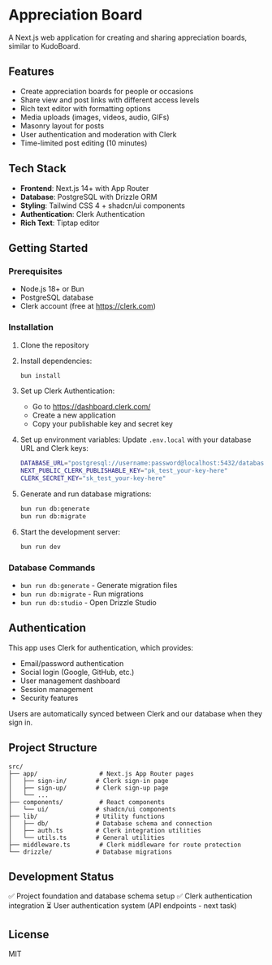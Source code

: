 # Appreciation Board

A Next.js web application for creating and sharing appreciation boards, similar to KudoBoard.

## Features

- Create appreciation boards for people or occasions
- Share view and post links with different access levels
- Rich text editor with formatting options
- Media uploads (images, videos, audio, GIFs)
- Masonry layout for posts
- User authentication and moderation with Clerk
- Time-limited post editing (10 minutes)

## Tech Stack

- **Frontend**: Next.js 14+ with App Router
- **Database**: PostgreSQL with Drizzle ORM
- **Styling**: Tailwind CSS 4 + shadcn/ui components
- **Authentication**: Clerk Authentication
- **Rich Text**: Tiptap editor

## Getting Started

### Prerequisites

- Node.js 18+ or Bun
- PostgreSQL database
- Clerk account (free at https://clerk.com)

### Installation

1. Clone the repository
2. Install dependencies:

   ```bash
   bun install
   ```

3. Set up Clerk Authentication:

   - Go to https://dashboard.clerk.com/
   - Create a new application
   - Copy your publishable key and secret key

4. Set up environment variables:
   Update `.env.local` with your database URL and Clerk keys:

   ```bash
   DATABASE_URL="postgresql://username:password@localhost:5432/database_name"
   NEXT_PUBLIC_CLERK_PUBLISHABLE_KEY="pk_test_your-key-here"
   CLERK_SECRET_KEY="sk_test_your-key-here"
   ```

5. Generate and run database migrations:

   ```bash
   bun run db:generate
   bun run db:migrate
   ```

6. Start the development server:
   ```bash
   bun run dev
   ```

### Database Commands

- `bun run db:generate` - Generate migration files
- `bun run db:migrate` - Run migrations
- `bun run db:studio` - Open Drizzle Studio

## Authentication

This app uses Clerk for authentication, which provides:

- Email/password authentication
- Social login (Google, GitHub, etc.)
- User management dashboard
- Session management
- Security features

Users are automatically synced between Clerk and our database when they sign in.

## Project Structure

```
src/
├── app/                 # Next.js App Router pages
│   ├── sign-in/        # Clerk sign-in page
│   ├── sign-up/        # Clerk sign-up page
│   └── ...
├── components/          # React components
│   └── ui/             # shadcn/ui components
├── lib/                # Utility functions
│   ├── db/             # Database schema and connection
│   ├── auth.ts         # Clerk integration utilities
│   └── utils.ts        # General utilities
├── middleware.ts        # Clerk middleware for route protection
└── drizzle/            # Database migrations
```

## Development Status

✅ Project foundation and database schema setup
✅ Clerk authentication integration
⏳ User authentication system (API endpoints - next task)

## License

MIT
